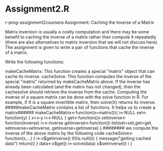 # Assignment2.R
r-prog-assignment2coursera
Assignment: Caching the Inverse of a Matrix

Matrix inversion is usually a costly computation and there may be some benefit to caching the inverse of a matrix rather than compute it repeatedly (there are also alternatives to matrix inversion that we will not discuss here). The assignment is given to write a pair of functions that cache the inverse of a matrix.

Write the following functions:

makeCacheMatrix: This function creates a special "matrix" object that can cache its inverse. cacheSolve: This function computes the inverse of the special "matrix" returned by makeCacheMatrix above. If the inverse has already been calculated (and the matrix has not changed), then the cachesolve should retrieve the inverse from the cache. Computing the inverse of a square matrix can be done with the solve function in R. For example, if X is a square invertible matrix, then solve(X) returns its inverse.
#####makeCacheMatrix contains a list of functions. It helps us to create a matrix######
makeCacheMatrix<-function(x=matrix()){
		i<-NULL
		set<-function(y) {
		x<<-y
		i<<-NULL
	}
	get<-function()x
	setinverse<-function(inverse) i<<-inverse
	getinverse<-function()i
	list(set=set,get=get,
		setinverse=setinverse,
		getinverse=getinverse)
	}
######## we compute the inverse of the above matrix by the following code
cacheSolve<-function(x,...) {
		i<-x$getinverse()
		if(!is.null(i)) {
			message("getting cached data")
			return(i)
		}
		data<-x$get()
		i<-solve(data)
		x$setinverse(i)
		i
	}		
